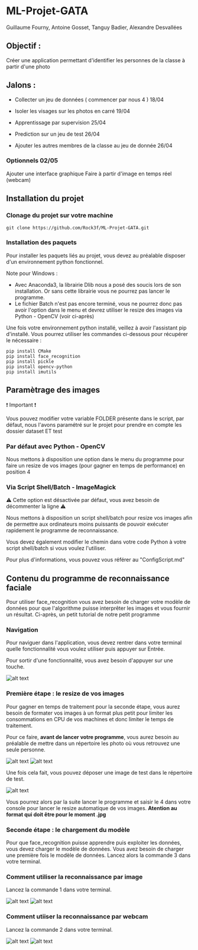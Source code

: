 # ML-Projet-GATA
Guillaume Fourny, Antoine Gosset, Tanguy Badier, Alexandre Desvallées

## Objectif :

Créer une application permettant d'identifier les personnes de la classe à partir d'une photo

## Jalons :

- Collecter un jeu de données ( commencer par nous 4 ) 18/04

- Isoler les visages sur les photos en carré 19/04

- Apprentissage par supervision 25/04

- Prediction sur un jeu de test 26/04

- Ajouter les autres membres de la classe au jeu de donnée 26/04

### Optionnels 02/05
  Ajouter une interface graphique 
  Faire à partir d'image en temps réel (webcam) 
  
## Installation du projet

### Clonage du projet sur votre machine

    git clone https://github.com/Rock3f/ML-Projet-GATA.git

### Installation des paquets

Pour installer les paquets liés au projet, vous devez au préalable disposer d'un environnement python fonctionnel. 

Note pour Windows :

 - Avec Anaconda3, la librairie Dlib nous a posé des soucis lors de son installation. Or sans cette librairie vous ne pourrez pas lancer le programme.
 - Le fichier Batch n'est pas encore terminé, vous ne pourrez donc pas avoir l'option dans le menu et devrez utiliser le resize des images via Python - OpenCV (voir ci-après)

Une fois votre environnement python installé, veillez à avoir l'assistant pip d'installé. Vous pourrez utiliser les commandes ci-dessous pour récupérer le nécessaire :

    pip install CMake
    pip install face_recognition
    pip install pickle
    pip install opencv-python
    pip install imutils

## Paramètrage des images

:exclamation: Important :exclamation:

Vous pouvez modifier votre variable FOLDER présente dans le script, par défaut, nous l'avons paramétré sur le projet pour prendre en compte les dossier dataset ET test

### Par défaut avec Python - OpenCV

Nous mettons à disposition une option dans le menu du programme pour faire un resize de vos images (pour gagner en temps de performance) en position 4 

### Via Script Shell/Batch - ImageMagick

:warning: Cette option est désactivée par défaut, vous avez besoin de décommenter la ligne :warning:

Nous mettons à disposition un script shell/batch pour resize vos images afin de permettre aux ordinateurs moins puissants de pouvoir exécuter rapidement le programme de reconnaissance.

Vous devez également modifier le chemin dans votre code Python à votre script shell/batch si vous voulez l'utiliser.

Pour plus d'informations, vous pouvez vous référer au "ConfigScript.md"

## Contenu du programme de reconnaissance faciale

Pour utiliser face_recognition vous avez besoin de charger votre modèle de données pour que l'algorithme puisse interprêter les images et vous fournir un résultat. Ci-après, un petit tutorial de notre petit programme

### Navigation

Pour naviguer dans l'application, vous devez rentrer dans votre terminal quelle fonctionnalité vous voulez utiliser puis appuyer sur Entrée.

Pour sortir d'une fonctionnalité, vous avez besoin d'appuyer sur une touche.

![alt text](https://raw.github.com/Rock3f/ML-Projet-GATA/master/.assets/MenuProgramme.png)

### Première étape : le resize de vos images

Pour gagner en temps de traitement pour la seconde étape, vous aurez besoin de formater vos images à un format plus petit pour limiter les consommations en CPU de vos machines et donc limiter le temps de traitement.

Pour ce faire, **avant de lancer votre programme**, vous aurez besoin au préalable de mettre dans un répertoire les photo où vous retrouvez une seule personne. 

![alt text](https://raw.github.com/Rock3f/ML-Projet-GATA/master/.assets/dataset1.png)
![alt text](https://raw.github.com/Rock3f/ML-Projet-GATA/master/.assets/dataset2.png)

Une fois cela fait, vous pouvez déposer une image de test dans le répertoire de test.

![alt text](https://raw.github.com/Rock3f/ML-Projet-GATA/master/.assets/test1.png)

Vous pourrez alors par la suite lancer le programme et saisir le 4 dans votre console pour lancer le resize automatique de vos images.
**Atention au format qui doit être pour le moment .jpg**

### Seconde étape : le chargement du modèle

Pour que face_recognition puisse apprendre puis exploiter les données, vous devez charger le modèle de données. Vous avez besoin de charger une première fois le modèle de données.
Lancez alors la commande 3 dans votre terminal.

### Comment utiliser la reconnaissance par image

Lancez la commande 1 dans votre terminal.

![alt text](https://raw.github.com/Rock3f/ML-Projet-GATA/master/.assets/recoImg1.png)
![alt text](https://raw.github.com/Rock3f/ML-Projet-GATA/master/.assets/recoImg2.png)

### Comment utiiser la reconnaissance par webcam

Lancez la commande 2 dans votre terminal.

![alt text](https://raw.github.com/Rock3f/ML-Projet-GATA/master/.assets/recoWebcam1.png)
![alt text](https://raw.github.com/Rock3f/ML-Projet-GATA/master/.assets/recoWebcam2.png)
